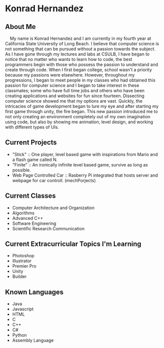 # Konrad Hernandez

## About Me

&nbsp;&nbsp;&nbsp;&nbsp;My name is Konrad Hernandez and I am currently in my fourth year at California State University of Long Beach. I believe that computer science is not something that can be pursued without a passion towards the subject. As I have gone through my lectures and labs at CSULB, I have began to notice that no matter who wants to learn how to code, the best programmers begin with those who possess the passion to understand and create through code. When I first began college, school wasn't a priority because my passions were elsewhere. However, throughout my progressions, I began to meet people in my classes who had obtained this passion for computer science and I began to take interest in these classmates; some who have full time jobs and others who have been creating applications and websites for fun since fourteen. Dissecting computer science showed me that my options are vast. Quickly, the intricacies of game development began to lure my eye and after starting my first game through unity, the fire began. This new passion introduced me to not only creating an environment completely out of my own imagination using code, but also by showing me animation, level design, and working with different types of UIs.

## Current Projects

- "Stick" :: One player, level based game with inspirations from Mario and a flash game called N.
- "Finite" :: An ironically infinite level based game, survive as long as possible.
- Web Page Controlled Car :: Rasberry Pi integrated that hosts server and webpage for car controll. (mechPorjects)

## Current Classes

- Computer Architecture and Organization
- Algorithms
- Advanced C++
- Software Engineering
- Scientific Research Communication

## Current Extracurricular Topics I'm Learning

- Photoshop
- Illustrator
- Premier Pro
- Unity
- Builder

## Known Languages

- Java
- Javascript
- HTML
- C
- C++
- C#
- Python
- Assembly Language

<!---
konradmh3/konradmh3 is a ✨ special ✨ repository because its `README.md` (this file) appears on your GitHub profile.
You can click the Preview link to take a look at your changes.
--->
